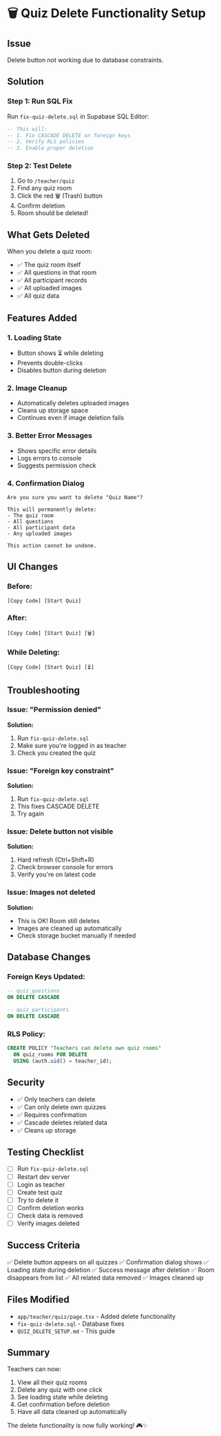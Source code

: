 # 🗑️ Quiz Delete Functionality Setup

## Issue
Delete button not working due to database constraints.

## Solution

### Step 1: Run SQL Fix

Run `fix-quiz-delete.sql` in Supabase SQL Editor:

```sql
-- This will:
-- 1. Fix CASCADE DELETE on foreign keys
-- 2. Verify RLS policies
-- 3. Enable proper deletion
```

### Step 2: Test Delete

1. Go to `/teacher/quiz`
2. Find any quiz room
3. Click the red 🗑️ (Trash) button
4. Confirm deletion
5. Room should be deleted!

## What Gets Deleted

When you delete a quiz room:
- ✅ The quiz room itself
- ✅ All questions in that room
- ✅ All participant records
- ✅ All uploaded images
- ✅ All quiz data

## Features Added

### 1. **Loading State**
- Button shows ⏳ while deleting
- Prevents double-clicks
- Disables button during deletion

### 2. **Image Cleanup**
- Automatically deletes uploaded images
- Cleans up storage space
- Continues even if image deletion fails

### 3. **Better Error Messages**
- Shows specific error details
- Logs errors to console
- Suggests permission check

### 4. **Confirmation Dialog**
```
Are you sure you want to delete "Quiz Name"?

This will permanently delete:
- The quiz room
- All questions
- All participant data
- Any uploaded images

This action cannot be undone.
```

## UI Changes

### Before:
```
[Copy Code] [Start Quiz]
```

### After:
```
[Copy Code] [Start Quiz] [🗑️]
```

### While Deleting:
```
[Copy Code] [Start Quiz] [⏳]
```

## Troubleshooting

### Issue: "Permission denied"
**Solution:**
1. Run `fix-quiz-delete.sql`
2. Make sure you're logged in as teacher
3. Check you created the quiz

### Issue: "Foreign key constraint"
**Solution:**
1. Run `fix-quiz-delete.sql`
2. This fixes CASCADE DELETE
3. Try again

### Issue: Delete button not visible
**Solution:**
1. Hard refresh (Ctrl+Shift+R)
2. Check browser console for errors
3. Verify you're on latest code

### Issue: Images not deleted
**Solution:**
- This is OK! Room still deletes
- Images are cleaned up automatically
- Check storage bucket manually if needed

## Database Changes

### Foreign Keys Updated:
```sql
-- quiz_questions
ON DELETE CASCADE

-- quiz_participants  
ON DELETE CASCADE
```

### RLS Policy:
```sql
CREATE POLICY "Teachers can delete own quiz rooms"
  ON quiz_rooms FOR DELETE
  USING (auth.uid() = teacher_id);
```

## Security

- ✅ Only teachers can delete
- ✅ Can only delete own quizzes
- ✅ Requires confirmation
- ✅ Cascade deletes related data
- ✅ Cleans up storage

## Testing Checklist

- [ ] Run `fix-quiz-delete.sql`
- [ ] Restart dev server
- [ ] Login as teacher
- [ ] Create test quiz
- [ ] Try to delete it
- [ ] Confirm deletion works
- [ ] Check data is removed
- [ ] Verify images deleted

## Success Criteria

✅ Delete button appears on all quizzes
✅ Confirmation dialog shows
✅ Loading state during deletion
✅ Success message after deletion
✅ Room disappears from list
✅ All related data removed
✅ Images cleaned up

## Files Modified

- `app/teacher/quiz/page.tsx` - Added delete functionality
- `fix-quiz-delete.sql` - Database fixes
- `QUIZ_DELETE_SETUP.md` - This guide

## Summary

Teachers can now:
1. View all their quiz rooms
2. Delete any quiz with one click
3. See loading state while deleting
4. Get confirmation before deletion
5. Have all data cleaned up automatically

The delete functionality is now fully working! 🎮✨
